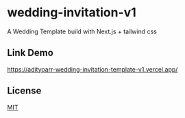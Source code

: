 # wedding-invitation-v1

A Wedding Template build with Next.js + tailwind css

## Link Demo
https://adityoarr-wedding-invitation-template-v1.vercel.app/

## License
[MIT](https://choosealicense.com/licenses/mit/)